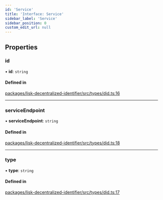 ```yaml
---
id: 'Service'
title: 'Interface: Service'
sidebar_label: 'Service'
sidebar_position: 0
custom_edit_url: null
---
```


## Properties

### id

• **id**: `string`

#### Defined in

[packages/lisk-decentralized-identifier/src/types/did.ts:16](https://github.com/aldhosutra/lisk-did/blob/6db44d1/packages/lisk-decentralized-identifier/src/types/did.ts#L16)

---

### serviceEndpoint

• **serviceEndpoint**: `string`

#### Defined in

[packages/lisk-decentralized-identifier/src/types/did.ts:18](https://github.com/aldhosutra/lisk-did/blob/6db44d1/packages/lisk-decentralized-identifier/src/types/did.ts#L18)

---

### type

• **type**: `string`

#### Defined in

[packages/lisk-decentralized-identifier/src/types/did.ts:17](https://github.com/aldhosutra/lisk-did/blob/6db44d1/packages/lisk-decentralized-identifier/src/types/did.ts#L17)
